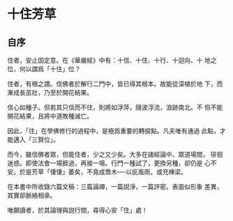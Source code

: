 # 十住芳草

## 自序
住者，安止固定意。在《華嚴經》中有：十信、十住、十行、十迴向、十 地之位，何以謂爲「十住」位？

住者，有根之謂。信佛者於解行二門中，皆已得其根本。故能從深植於地 下，而漸成長茁壯，乃至於開花結果。

信心如種子。但若其只信而不住，則將如浮萍，隨波浮流，浪跡南北。不 但不能開花結果，且將中道敗種滅亡。

因此，「住」在學佛修行的過程中，是極爲重要的轉捩點。凡夫唯有通過 此點，才能邁入「三賢位」。

而今，雖信佛者眾，但能住者，少之又少矣。大多在諸經論中、眾道場間， 徘徊迷惑。即使法會一場捱過，再接一場。行門一種試了，更換另種，卻仍是 心不安。於是芳草「悽悽」萎矣，不竟成喬木──以庇風雨，或充棟梁。

在本書中所收錄六篇文稿：三篇論禪，一篇説淨，一篇評密。表面似形象 差異，其實卻脈絡相承。

唯願讀者，於其論理與説行間，尋得心安「住」處！